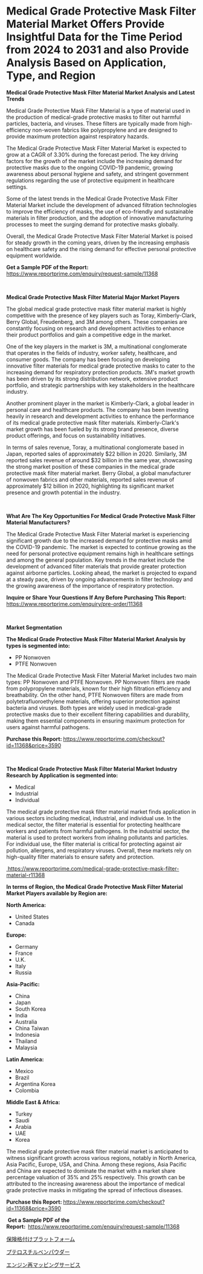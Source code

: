 <p><h1>Medical Grade Protective Mask Filter Material Market Offers Provide Insightful Data for the Time Period from 2024 to 2031 and also Provide Analysis Based on Application, Type, and Region</h1></p><p><strong>Medical Grade Protective Mask Filter Material Market Analysis and Latest Trends</strong></p>
<p><p>Medical Grade Protective Mask Filter Material is a type of material used in the production of medical-grade protective masks to filter out harmful particles, bacteria, and viruses. These filters are typically made from high-efficiency non-woven fabrics like polypropylene and are designed to provide maximum protection against respiratory hazards.</p><p>The Medical Grade Protective Mask Filter Material Market is expected to grow at a CAGR of 3.30% during the forecast period. The key driving factors for the growth of the market include the increasing demand for protective masks due to the ongoing COVID-19 pandemic, growing awareness about personal hygiene and safety, and stringent government regulations regarding the use of protective equipment in healthcare settings.</p><p>Some of the latest trends in the Medical Grade Protective Mask Filter Material Market include the development of advanced filtration technologies to improve the efficiency of masks, the use of eco-friendly and sustainable materials in filter production, and the adoption of innovative manufacturing processes to meet the surging demand for protective masks globally.</p><p>Overall, the Medical Grade Protective Mask Filter Material Market is poised for steady growth in the coming years, driven by the increasing emphasis on healthcare safety and the rising demand for effective personal protective equipment worldwide.</p></p>
<p><strong>Get a Sample PDF of the Report:&nbsp;</strong> <a href="https://www.reportprime.com/enquiry/request-sample/11368">https://www.reportprime.com/enquiry/request-sample/11368</a></p>
<p>&nbsp;</p>
<p><strong>Medical Grade Protective Mask Filter Material Major Market Players</strong></p>
<p><p>The global medical grade protective mask filter material market is highly competitive with the presence of key players such as Toray, Kimberly-Clark, Berry Global, Freudenberg, and 3M among others. These companies are constantly focusing on research and development activities to enhance their product portfolios and gain a competitive edge in the market.</p><p>One of the key players in the market is 3M, a multinational conglomerate that operates in the fields of industry, worker safety, healthcare, and consumer goods. The company has been focusing on developing innovative filter materials for medical grade protective masks to cater to the increasing demand for respiratory protection products. 3M's market growth has been driven by its strong distribution network, extensive product portfolio, and strategic partnerships with key stakeholders in the healthcare industry.</p><p>Another prominent player in the market is Kimberly-Clark, a global leader in personal care and healthcare products. The company has been investing heavily in research and development activities to enhance the performance of its medical grade protective mask filter materials. Kimberly-Clark's market growth has been fueled by its strong brand presence, diverse product offerings, and focus on sustainability initiatives.</p><p>In terms of sales revenue, Toray, a multinational conglomerate based in Japan, reported sales of approximately $22 billion in 2020. Similarly, 3M reported sales revenue of around $32 billion in the same year, showcasing the strong market position of these companies in the medical grade protective mask filter material market. Berry Global, a global manufacturer of nonwoven fabrics and other materials, reported sales revenue of approximately $12 billion in 2020, highlighting its significant market presence and growth potential in the industry.</p></p>
<p>&nbsp;</p>
<p><strong>What Are The Key Opportunities For Medical Grade Protective Mask Filter Material Manufacturers?</strong></p>
<p><p>The Medical Grade Protective Mask Filter Material market is experiencing significant growth due to the increased demand for protective masks amid the COVID-19 pandemic. The market is expected to continue growing as the need for personal protective equipment remains high in healthcare settings and among the general population. Key trends in the market include the development of advanced filter materials that provide greater protection against airborne particles. Looking ahead, the market is projected to expand at a steady pace, driven by ongoing advancements in filter technology and the growing awareness of the importance of respiratory protection.</p></p>
<p><strong>Inquire or Share Your Questions If Any Before Purchasing This Report:</strong> <a href="https://www.reportprime.com/enquiry/pre-order/11368">https://www.reportprime.com/enquiry/pre-order/11368</a></p>
<p>&nbsp;</p>
<p><strong>Market Segmentation</strong></p>
<p><strong>The Medical Grade Protective Mask Filter Material Market Analysis by types is segmented into:</strong></p>
<p><ul><li>PP Nonwoven</li><li>PTFE Nonwoven</li></ul></p>
<p><p>The Medical Grade Protective Mask Filter Material Market includes two main types: PP Nonwoven and PTFE Nonwoven. PP Nonwoven filters are made from polypropylene materials, known for their high filtration efficiency and breathability. On the other hand, PTFE Nonwoven filters are made from polytetrafluoroethylene materials, offering superior protection against bacteria and viruses. Both types are widely used in medical-grade protective masks due to their excellent filtering capabilities and durability, making them essential components in ensuring maximum protection for users against harmful pathogens.</p></p>
<p><strong>Purchase this Report:&nbsp;</strong><a href="https://www.reportprime.com/checkout?id=11368&price=3590">https://www.reportprime.com/checkout?id=11368&price=3590</a></p>
<p>&nbsp;</p>
<p><strong>The Medical Grade Protective Mask Filter Material Market Industry Research by Application is segmented into:</strong></p>
<p><ul><li>Medical</li><li>Industrial</li><li>Individual</li></ul></p>
<p><p>The medical grade protective mask filter material market finds application in various sectors including medical, industrial, and individual use. In the medical sector, the filter material is essential for protecting healthcare workers and patients from harmful pathogens. In the industrial sector, the material is used to protect workers from inhaling pollutants and particles. For individual use, the filter material is critical for protecting against air pollution, allergens, and respiratory viruses. Overall, these markets rely on high-quality filter materials to ensure safety and protection.</p></p>
<p><a href="https://www.reportprime.com/medical-grade-protective-mask-filter-material-r11368">&nbsp;https://www.reportprime.com/medical-grade-protective-mask-filter-material-r11368</a></p>
<p><strong>In terms of Region, the Medical Grade Protective Mask Filter Material Market Players available by Region are:</strong></p>
<p>
    <p> <strong> North America: </strong>
        <ul>
            <li>United States</li>
            <li>Canada</li>
        </ul>
        </p> 
    <p> <strong> Europe: </strong>
        <ul>
            <li>Germany</li>
            <li>France</li>
            <li>U.K.</li>
            <li>Italy</li>
            <li>Russia</li>
        </ul>
        </p> 
    <p> <strong> Asia-Pacific: </strong>
        <ul>
            <li>China</li>
            <li>Japan</li>
            <li>South Korea</li>
            <li>India</li>
            <li>Australia</li>
            <li>China Taiwan</li>
            <li>Indonesia</li>
            <li>Thailand</li>
            <li>Malaysia</li>
        </ul>
        </p> 
    <p> <strong> Latin America: </strong>
        <ul>
            <li>Mexico</li>
            <li>Brazil</li>
            <li>Argentina Korea</li>
            <li>Colombia</li>
        </ul>
        </p> 
    <p> <strong> Middle East & Africa: </strong>
        <ul>
            <li>Turkey</li>
            <li>Saudi</li>
            <li>Arabia</li>
            <li>UAE</li>
            <li>Korea</li>
        </ul>
    </p>
    </p>
<p><p>The medical grade protective mask filter material market is anticipated to witness significant growth across various regions, notably in North America, Asia Pacific, Europe, USA, and China. Among these regions, Asia Pacific and China are expected to dominate the market with a market share percentage valuation of 35% and 25% respectively. This growth can be attributed to the increasing awareness about the importance of medical grade protective masks in mitigating the spread of infectious diseases.</p></p>
<p><strong>Purchase this Report: </strong><a href="https://www.reportprime.com/checkout?id=11368&price=3590">https://www.reportprime.com/checkout?id=11368&price=3590</a></p>
<p>&nbsp;<strong>Get a Sample PDF of the Report:&nbsp;&nbsp;</strong><a href="https://www.reportprime.com/enquiry/request-sample/11368">https://www.reportprime.com/enquiry/request-sample/11368</a></p>
<p><strong></strong></p>
<p><p><a href="https://github.com/reliezer65/Market-Research-Report-List-1/blob/main/476945782593.md">保険格付けプラットフォーム</a></p><p><a href="https://medium.com/@tigerprawn1996/%E3%83%97%E3%83%86%E3%83%AD%E3%82%B9%E3%83%81%E3%83%AB%E3%83%99%E3%83%B3-%E3%83%91%E3%82%A6%E3%83%80%E3%83%BC%E5%B8%82%E5%A0%B4-%E5%88%86%E6%9E%90-%E3%81%9D%E3%81%AEcagr-%E5%B8%82%E5%A0%B4%E3%82%BB%E3%82%B0%E3%83%A1%E3%83%B3%E3%83%86%E3%83%BC%E3%82%B7%E3%83%A7%E3%83%B3-%E3%81%8A%E3%82%88%E3%81%B3%E3%82%B0%E3%83%AD%E3%83%BC%E3%83%90%E3%83%AB%E7%94%A3%E6%A5%AD%E6%A6%82%E8%A6%81-67643317f47c">プテロスチルベンパウダー</a></p><p><a href="https://github.com/RodHoppe07/Market-Research-Report-List-1/blob/main/212824082592.md">エンジン再マッピングサービス</a></p></p>